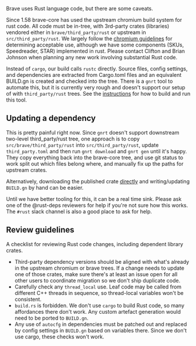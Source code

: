 Brave uses Rust language code, but there are some caveats.

Since 1.58 brave-core has used the upstream chromium build system for rust code. All code must be in-tree, with 3rd-party crates (libraries) vendored either in `brave/third_party/rust` or upstream in `src/third_party/rust`.
We largely follow the [chromium guidelines](https://chromium.googlesource.com/chromium/src/+/refs/heads/main/docs/adding_to_third_party.md#Rust) for determining acceptable use, although we have some components (SKUs, Speedreader, STAR) implemented in rust. Please contact Clifton and Brian Johnson when planning any new work involving substantial Rust code.

Instead of `cargo`, our build calls `rustc` directly. Source files, config settings, and dependencies are extracted from Cargo.toml files and an equivalent BUILD.gn is created and checked into the tree. There is a `gnrt` tool to automate this, but it is currently very rough and doesn't support our setup of with `third_party/rust` trees. See the [instructions](https://chromium.googlesource.com/chromium/src/tools/+/refs/heads/main/crates/README.md) for how to build and run this tool.

## Updating a dependency

This is pretty painful right now. Since `gnrt` doesn't support downstream two-level third_party/rust tree, one approach is to copy `src/brave/third_party/rust` into `src/third_party/rust`, update `third_party.toml` and then run `gnrt download` and `gnrt gen` until it's happy. They copy everything back into the brave-core tree, and use git status to work split out which files belong where, and manually fix up the paths for upstream crates.

Alternatively, downloading the published crate [directly](https://github.com/rust-lang/crates.io/issues/65#issuecomment-281749089) and writing/updating `BUILD.gn` by hand can be easier.

Until we have better tooling for this, it can be a real time sink. Please ask one of the @rust-deps reviewers for help if you're not sure how this works. The `#rust` slack channel is also a good place to ask for help.

## Review guidelines

A checklist for reviewing Rust code changes, including dependent library crates.

* Third-party dependency versions should be aligned with what's already in the upstream chromium or brave trees. If a change needs to update one of those crates, make sure there's at least an issue open for all other users to coordinate migration so we don't ship duplicate code.
* Carefully check any `thread_local` use. Leaf code may be called from different C++ threads in sequence, so thread-local variables won't be consistent.
* `build.rs` is forbidden. We don't use `cargo` to build Rust code, so many affordances there don't work. Any custom artefact generation would need to be ported to `BUILD.gn`.
* Any use of `autocfg` in dependencies must be patched out and replaced by config settings in `BUILD.gn` based on variables there. Since we don't use cargo, these checks won't work.